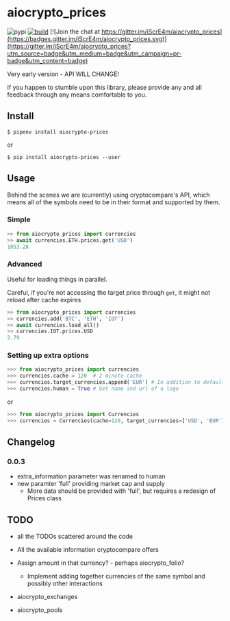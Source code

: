 # aiocrypto_prices

![pypi](https://badge.fury.io/py/aiocrypto-prices.svg) [![build](https://travis-ci.org/iScrE4m/aiocrypto_prices.svg?branch=master)](https://travis-ci.org/iScrE4m/aiocrypto_prices) [![Join the chat at https://gitter.im/iScrE4m/aiocrypto_prices](https://badges.gitter.im/iScrE4m/aiocrypto_prices.svg)](https://gitter.im/iScrE4m/aiocrypto_prices?utm_source=badge&utm_medium=badge&utm_campaign=pr-badge&utm_content=badge)

Very early version - API WILL CHANGE!

If you happen to stumble upon this library, please provide any and all feedback
through any means comfortable to you.

## Install

`$ pipenv install aiocrypto-prices`

or

`$ pip install aiocrypto-prices --user`

## Usage

Behind the scenes we are (currently) using cryptocompare's API,
which means all of the symbols need to be in their format and supported
by them.

### Simple

```python
>> from aiocrypto_prices import currencies
>> await currencies.ETH.prices.get('USD')
1053.28
```

### Advanced

Useful for loading things in parallel.

Careful, if you're not accessing the target price through `get`,
it might not reload after cache expires
```python
>> from aiocrypto_prices import currencies
>> currencies.add('BTC', 'ETH', 'IOT')
>> await currencies.load_all()
>> currencies.IOT.prices.USD
2.79
```

### Setting up extra options

```python
>>> from aiocrypto_prices import currencies
>>> currencies.cache = 120  # 2 minute cache
>>> currencies.target_currencies.append('EUR') # In addition to defaults, let's fetch EUR too.
>>> currencies.human = True	# Get name and url of a logo
```

or

```python
>>> from aiocrypto_prices import Currencies
>>> currencies = Currencies(cache=120, target_currencies=['USD', 'EUR'], human=True)
```

## Changelog

### 0.0.3

* extra_information parameter was renamed to human
* new paramter 'full' providing market cap and supply
	* More data should be provided with 'full', but requires a redesign of Prices class

## TODO

* all the TODOs scattered around the code
* All the available information cryptocompare offers
* Assign amount in that currency? - perhaps aiocrypto_folio?
	* Implement adding together currencies of the same symbol and possibly other interactions



* aiocrypto_exchanges
* aiocrypto_pools
